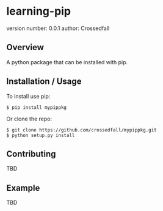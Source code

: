 learning-pip
===============================

version number: 0.0.1
author: Crossedfall

Overview
--------

A python package that can be installed with pip.

Installation / Usage
--------------------

To install use pip:

    $ pip install mypippkg


Or clone the repo:

    $ git clone https://github.com/crossedfall/mypippkg.git
    $ python setup.py install
    
Contributing
------------

TBD

Example
-------

TBD